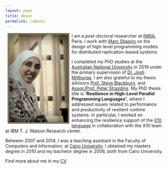 ```yaml
---
layout: page
title: About
permalink: /about/
---
```


<img style="float: left;" src="/assets/img/sara.jpg" width="195.6px" height="288" hspace="8">

I am a post-doctoral researcher at [INRIA](https://www.inria.fr/en/), Paris. 
I work with [Marc Shapiro](https://pages.lip6.fr/Marc.Shapiro/) on the design of high-level programming models for distributed replication-based systems. 

I completed my PhD studies at the [Australian National University](http://www.anu.edu.au/) in 2019
under the primary supervision of [Dr. Josh Milthorpe](http://www.milthorpe.org/).
I am also grateful to my thesis advisors [Prof. Steve Blackburn](http://users.cecs.anu.edu.au/~steveb/), and [Assoc/Prof. Peter Strazdins](http://users.cecs.anu.edu.au/~peter/).
My PhD thesis title is **'Resilience in High-Level Parallel Programming Languages'**, where 
I addressed issues related to performance and productivity of resilient runtime systems.
In particular, I worked on enhancing the resilience support of the [X10 language](http://x10-lang.org/) in collaboration with the X10 team at IBM T. J. Watson Research center. 

Between 2007 and 2014, I was a teaching assistant in the Faculty of Computers and Information, at [Cairo University](http://cu.edu.eg/Home). I obtained my masters degree in 2010 and my bachelor degree in 2006, both from Cairo University.

Find more about me in my [CV](/SaraHamoudaCV.pdf)